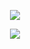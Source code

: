 <p align="center">
  <img src="https://capsule-render.vercel.app/api?type=transparent&height=400&color=dadada&text=PLANNING%20SOMETHING%20BIG&section=header&reversal=false&textBg=false&fontSize=63&fontAlign=50&animation=fadeIn&fontColor=dadada&stroke=dadada&strokeWidth=7"/>
</p>

<p align="center">
  <a href="https://skillicons.dev">
    <img src="https://skillicons.dev/icons?i=linux,neovim,bash,rust,cpp,docker,git,gcp,html,css,js,nodejs,react,raspberrypi,arduino,nginx,debian,sqlite,github,pyhton,flask,npm,regex,vite" />
  </a>
</p>
